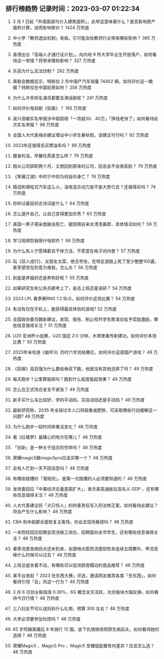 
## 排行榜趋势 记录时间：2023-03-07 01:22:34
  
  1. 3 月 1 日起「外墙面层均计入建筑面积」，此举这意味着什么？是否影响房产面积计算，进而影响房价？ 1424 万热度
    
  2. 中小学「教师退出机制」来临，它可能会给教师行业带来哪些影响？ 365 万热度
    
  3. 香港出台「高端人才通行证计划」，向内地 9 所大学毕业生开放落户，如何看待这一举措？将带来哪些影响？ 327 万热度
    
  4. 乐高为什么无法仿制？ 292 万热度
    
  5. 乘联会数据显示，特斯拉 2 月中国产汽车销量 74402 辆，如何评价这一数据？特斯拉在中国前景如何？ 258 万热度
    
  6. 为什么许多知名演员都要去演话剧呢？ 241 万热度
    
  7. 如何评价电视剧《狂飙》？ 165 万热度
    
  8. 吴兴涵被实名举报涉中超假球「一场就30、40万」「挣钱老快了」如何看待此次实名举报？ 98 万热度
    
  9. 全国人大代表梅亦建议增设中小学生春秋假，该建议可行吗？ 92 万热度
    
  10. 2023年还值得去买燃油车吗？ 89 万热度
    
  11. 健身的话，早餐吃燕麦怎么样？ 79 万热度
    
  12. 刚从公司辞职两个月，又想回到原来的公司，回去会不会很丢脸？ 79 万热度
    
  13. 《笑傲江湖》中的宁中则为何自杀身亡？ 78 万热度
    
  14. 插混和增程式汽车这么火，油电混合动力是不是大势已去？还值得买吗？ 74 万热度
    
  15. 你听过最狂的古诗词是什么？ 64 万热度
    
  16. 怎么提升自己，让自己变得更加优秀？ 63 万热度
    
  17. 美国一男子感染食脑虫死亡，疑因用自来水清洗鼻腔，具体情况如何？ 59 万热度
    
  18. 学习视频剪辑用什啥软件？ 59 万热度
    
  19. 为什么有人宁愿降薪去干体力活，不愿意在格子间内卷？ 57 万热度
    
  20. 玩《双人成行》，女朋友太菜，绝无夸张，在特定道路上死了至少整整100遍，甚至感觉在刻意为难我，怎么办？ 56 万热度
    
  21. 到底是养猫好还是养狗好呢？ 55 万热度
    
  22. 如果研究生和公务员都考上了，是去上班还是读研？ 54 万热度
    
  23. 2023 LPL 春季赛RNG 1:2 BLG，如何评价这场比赛？ 54 万热度
    
  24. 有没有仅在手机上，能获得最佳体验的游戏? 52 万热度
    
  25. 全国政协委员魏新建议，发现、报告、制止校外学生欺凌应给予奖励激励，哪些信息值得关注？ 51 万热度
    
  26. U20 亚洲杯小组赛，U20 国足 2:0 沙特，木塔里甫传射建功，如何评价本场比赛？ 50 万热度
    
  27. 2023年米哈游《崩坏3》历时六年完结撒花，如何评价这部国产游戏？ 49 万热度
    
  28. 《狂飙》高启强为什么要给泰叔下跪，他就没有其他选择了吗？ 49 万热度
    
  29. 每天跑步 1 公里算锻炼吗？跑到什么程度能起效果？ 49 万热度
    
  30. 怎么在正式场合发言不紧张？ 49 万热度
    
  31. 新手买什么车比较好，学的手动挡，买自动挡还是手动挡？ 49 万热度
    
  32. 最新研究称，2035 年全球过半人口将超重或肥胖，可采取哪些行动缓解这一问题? 49 万热度
    
  33. 为什么跑步一段时间体重没变化？ 48 万热度
    
  34. 看《红楼梦》最痛心的地方在哪儿？ 48 万热度
    
  35. 「创新」是一种关于组合的穷举吗？ 48 万热度
    
  36. 荣耀magic5跟magic5pro应该买哪一个？ 48 万热度
    
  37. 会有人忙到一天不回消息吗？ 48 万热度
    
  38. 有哪些跳槽的「潜规则」，是第一次跳槽的人必须要知道的？ 48 万热度
    
  39. 发改委回应「中美经济总量差距扩大」，表示美高通胀拉高名义 GDP ，还有哪些信息值得关注？ 48 万热度
    
  40. 人大代表建议将「犬只伤人」的刑事责任写入刑法修正案，如何看待此建议？将会产生什么影响？ 48 万热度
    
  41. CBA 和中超都全面恢复主客场，你会去现场看球吗？ 48 万热度
    
  42. 一本院校回应招聘会现洗碗工岗位，招聘面向全市学生，还有哪些信息值得关注？ 48 万热度
    
  43. 春季流感发病拐点还未到来，全国哨点医院流感阳性率连续五周攀升，甲流高峰什么时候可以过去？ 48 万热度
    
  44. 上班总是坐着不动，有哪些可以促进肠胃蠕动的食品推荐？ 48 万热度
    
  45. 某平台发起「 2023 丑东西大赛」评选，邀请网友推荐各类「丑东西」，如何看待引领「丑」风这一行为？ 48 万热度
    
  46. 3 月 6 日创业板指涨 0.38%，6G 概念全天活跃，光伏板块大幅反弹，如何看待今日行情？ 48 万热度
    
  47. 三八妇女节可以送妈妈什么礼物，预算 300 左右？ 48 万热度
    
  48. 大学必须要参加社团吗？ 48 万热度
    
  49. 65 岁阿姨离婚后 8 年骑行 12 国，放下仇恨继续照顾生病前夫，如何看待她的选择？ 48 万热度
    
  50. 荣耀Magic5 、Magic5 Pro 、Magic5 至臻版配置有何差异？应该怎么选？ 48 万热度
    